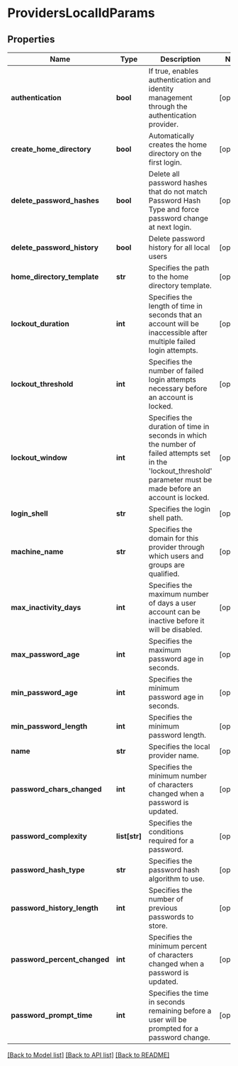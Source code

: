 # ProvidersLocalIdParams

## Properties
Name | Type | Description | Notes
------------ | ------------- | ------------- | -------------
**authentication** | **bool** | If true, enables authentication and identity management through the authentication provider. | [optional] 
**create_home_directory** | **bool** | Automatically creates the home directory on the first login. | [optional] 
**delete_password_hashes** | **bool** | Delete all password hashes that do not match Password Hash Type and force password change at next login. | [optional] 
**delete_password_history** | **bool** | Delete password history for all local users | [optional] 
**home_directory_template** | **str** | Specifies the path to the home directory template. | [optional] 
**lockout_duration** | **int** | Specifies the length of time in seconds that an account will be inaccessible after multiple failed login attempts. | [optional] 
**lockout_threshold** | **int** | Specifies the number of failed login attempts necessary before an account is locked. | [optional] 
**lockout_window** | **int** | Specifies the duration of time in seconds in which the number of failed attempts set in the &#39;lockout_threshold&#39; parameter must be made before an account is locked. | [optional] 
**login_shell** | **str** | Specifies the login shell path. | [optional] 
**machine_name** | **str** | Specifies the domain for this provider through which users and groups are qualified. | [optional] 
**max_inactivity_days** | **int** | Specifies the maximum number of days a user account can be inactive before it will be disabled. | [optional] 
**max_password_age** | **int** | Specifies the maximum password age in seconds. | [optional] 
**min_password_age** | **int** | Specifies the minimum password age in seconds. | [optional] 
**min_password_length** | **int** | Specifies the minimum password length. | [optional] 
**name** | **str** | Specifies the local provider name. | [optional] 
**password_chars_changed** | **int** | Specifies the minimum number of characters changed when a password is updated. | [optional] 
**password_complexity** | **list[str]** | Specifies the conditions required for a password. | [optional] 
**password_hash_type** | **str** | Specifies the password hash algorithm to use. | [optional] 
**password_history_length** | **int** | Specifies the number of previous passwords to store. | [optional] 
**password_percent_changed** | **int** | Specifies the minimum percent of characters changed when a password is updated. | [optional] 
**password_prompt_time** | **int** | Specifies the time in seconds remaining before a user will be prompted for a password change. | [optional] 

[[Back to Model list]](../README.md#documentation-for-models) [[Back to API list]](../README.md#documentation-for-api-endpoints) [[Back to README]](../README.md)


